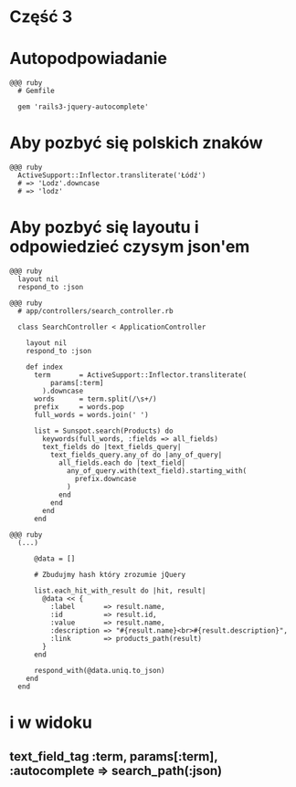 <!SLIDE title-slide transition=fade>

# Część 3 #

<!SLIDE transition=fade>

# Autopodpowiadanie

<!SLIDE transition=fade>

    @@@ ruby
      # Gemfile

      gem 'rails3-jquery-autocomplete'

<!SLIDE transition=fade>

# Aby pozbyć się polskich znaków

<!SLIDE transition=fade>

    @@@ ruby
      ActiveSupport::Inflector.transliterate('Łódź')
      # => 'Lodz'.downcase
      # => 'lodz'

<!SLIDE transition=fade>

# Aby pozbyć się layoutu i odpowiedzieć czysym json'em

<!SLIDE transition=fade>

    @@@ ruby
      layout nil
      respond_to :json

<!SLIDE smaller transition=fade>

    @@@ ruby
      # app/controllers/search_controller.rb

      class SearchController < ApplicationController

        layout nil
        respond_to :json

        def index
          term       = ActiveSupport::Inflector.transliterate(
              params[:term]
            ).downcase
          words      = term.split(/\s+/)
          prefix     = words.pop
          full_words = words.join(' ')

          list = Sunspot.search(Products) do
            keywords(full_words, :fields => all_fields)
            text_fields do |text_fields_query|
              text_fields_query.any_of do |any_of_query|
                all_fields.each do |text_field|
                  any_of_query.with(text_field).starting_with(
                    prefix.downcase
                  )
                end
              end
            end
          end

<!SLIDE smaller transition=fade>

    @@@ ruby
      (...)

          @data = []

          # Zbudujmy hash który zrozumie jQuery
          
          list.each_hit_with_result do |hit, result|
            @data << {
              :label       => result.name,
              :id          => result.id,
              :value       => result.name,
              :description => "#{result.name}<br>#{result.description}",
              :link        => products_path(result)
            }
          end

          respond_with(@data.uniq.to_json)
        end
      end

<!SLIDE smaller transition=fade>

# i w widoku
## text\_field\_tag :term, params[:term], :autocomplete => search_path(:json)